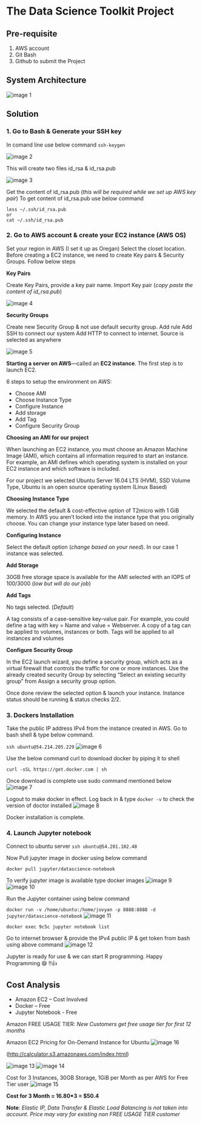 # The Data Science Toolkit Project
## Pre-requisite
1.	AWS account
2.	Git Bash 
3.	Github to submit the Project
## System Architecture
![image 1](https://user-images.githubusercontent.com/33742913/34903727-9b3a8a04-f7ec-11e7-94cf-2ab3b6cfe59d.png)
## Solution
### 1.	Go to Bash & Generate your SSH key
In comand line use below command
```ssh-keygen```

![image 2](https://user-images.githubusercontent.com/33742913/34904055-769744a2-f7f2-11e7-92ca-bb471790a5a1.png)


This will create two files id_rsa & id_rsa.pub
 
 ![image 3](https://user-images.githubusercontent.com/33742913/34904056-76b0aabe-f7f2-11e7-8939-d37479d8d536.png)
 
Get the content of id_rsa.pub (*this will be required while we set up AWS key pair*)
To get content of id_rsa.pub use below command
```
less ~/.ssh/id_rsa.pub 
or 
cat ~/.ssh/id_rsa.pub
```
### 2.	Go to AWS account & create your EC2 instance (AWS OS)
Set your region in AWS (I set it up as Oregan) Select the closet location.
Before creating a EC2 instance, we need to create Key pairs & Security Groups. Follow below steps

**Key Pairs**

Create Key Pairs, provide a key pair name. 
Import Key pair (*copy paste the content of id_rsa.pub*)
 
 ![image 4](https://user-images.githubusercontent.com/33742913/34904057-76fa3a12-f7f2-11e7-9b75-9ccb1401abd6.png)
 
**Security Groups**

Create new Security Group & not use default security group. Add rule
Add SSH to connect our system
Add HTTP to connect to internet. Source is selected as anywhere

![image 5](https://user-images.githubusercontent.com/33742913/34904058-772a64da-f7f2-11e7-9d33-0ef9f617ba1b.png)
 
**Starting a server on AWS**—called an **EC2 instance**. The first step is to launch EC2.

6 steps to setup the environment on AWS:
- Choose AMI
- Choose Instance Type
-	Configure Instance
-	Add storage
-	Add Tag
-	Configure Security Group

**Choosing an AMI for our project**

When launching an EC2 instance, you must choose an Amazon Machine Image (AMI), which contains all information required to start an instance. For example, an AMI defines which operating system is installed on your EC2 instance and which software is included.

For our project we selected Ubuntu Server 16.04 LTS (HVM), SSD Volume Type, Ubuntu is an open source operating system (Linux Based)

**Choosing Instance Type**

We selected the default & cost-effective option of T2micro with 1 GiB memory. In AWS you aren’t locked into the instance type that you originally choose. You can change your instance type later based on need.

**Configuring Instance**

Select the default option (*change based on your need*). In our case 1 instance was selected.

**Add Storage**

30GB free storage space is available for the AMI selected with an IOPS of 100/3000 (*low but will do our job*)

**Add Tags**

No tags selected. (*Default*)

A tag consists of a case-sensitive key-value pair. For example, you could define a tag with key = Name and value = Webserver. A copy of a tag can be applied to volumes, instances or both.
Tags will be applied to all instances and volumes

**Configure Security Group**

In the EC2 launch wizard, you define a security group, which acts as a virtual firewall that controls the traffic for one or more instances. Use the already created security Group by selecting “Select an existing security group” from Assign a security group option.

Once done review the selected option & launch your instance. Instance status should be running & status checks 2/2.

### 3.	Dockers Installation

Take the public IP address IPv4 from the instance created in AWS. Go to bash shell & type below command.

```ssh ubuntu@54.214.205.229```
![image 6](https://user-images.githubusercontent.com/33742913/34904059-7757a77e-f7f2-11e7-8d17-3988fc20b2a5.png)

Use the below command curl to download docker by piping it to shell

```curl -sSL https://get.docker.com | sh```

Once download is complete use sudo command mentioned below
![image 7](https://user-images.githubusercontent.com/33742913/34904060-77728c38-f7f2-11e7-9930-60eb16964505.png)
 
Logout to make docker in effect. Log back in & type ```docker -v``` to check the version of doctor installed
![image 8](https://user-images.githubusercontent.com/33742913/34904061-77923e2a-f7f2-11e7-9995-1f4b4e51c075.png)
 
Docker installation is complete.

### 4.	Launch Jupyter notebook

Connect to ubuntu server ```ssh ubuntu@54.201.102.48```

Now Pull jupyter image in docker using below command

```docker pull jupyter/datascience-notebook```

To verify jupyter image is available type docker images 
![image 9](https://user-images.githubusercontent.com/33742913/34904063-77b1790c-f7f2-11e7-8b22-66692e7dea78.png)
![image 10](https://user-images.githubusercontent.com/33742913/34904064-77eac554-f7f2-11e7-9645-ae8069c7511d.png)
 
Run the Jupyter container using below command

```docker run -v /home/ubuntu:/home/jovyan -p 8888:8888 -d jupyter/datascience-notebook```
![image 11](https://user-images.githubusercontent.com/33742913/34904065-780a6828-f7f2-11e7-85d2-29f284d426d6.png)

 
```docker exec 9c5c jupyter notebook list```

Go to internet browser & provide the IPv4 public IP & get token from bash using above command 
 ![image 12](https://user-images.githubusercontent.com/33742913/34904066-782c8ef8-f7f2-11e7-8efd-f33fac2347f9.png)

Jupyter is ready for use & we can start R programming. Happy Programming :smile: !!:thumbsup:

## Cost Analysis

- Amazon EC2 – Cost Involved
- Docker – Free
- Jupyter Notebook - Free

Amazon FREE USAGE TIER: *New Customers get free usage tier for first 12 months*

Amazon EC2 Pricing for On-Demand Instance for Ubuntu 
![image 16](https://user-images.githubusercontent.com/33742913/34904159-b994027a-f7f4-11e7-8281-1574c94adc56.png)

(http://calculator.s3.amazonaws.com/index.html)

![image 13](https://user-images.githubusercontent.com/33742913/34904067-784aae6a-f7f2-11e7-9569-841ba95b7d82.png)
![image 14](https://user-images.githubusercontent.com/33742913/34904068-78697336-f7f2-11e7-89a6-8cb8be97f4eb.png)

 
Cost for 3 Instances, 30GB Storage, 1GiB per Month as per AWS for Free Tier user
![image 15](https://user-images.githubusercontent.com/33742913/34904158-b97899b8-f7f4-11e7-994e-7a1416e3e0cd.png)


**Cost for 3 Month = 16.80*3 = $50.4**

**Note**: *Elastic IP, Data Transfer & Elastic Load Balancing is not taken into account. Price may vary for existing non FREE USAGE TIER customer*


